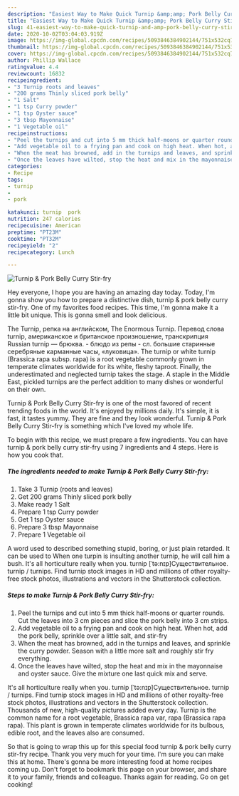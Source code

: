 ```yaml
---
description: "Easiest Way to Make Quick Turnip &amp;amp; Pork Belly Curry Stir-fry"
title: "Easiest Way to Make Quick Turnip &amp;amp; Pork Belly Curry Stir-fry"
slug: 41-easiest-way-to-make-quick-turnip-and-amp-pork-belly-curry-stir-fry
date: 2020-10-02T03:04:03.919Z
image: https://img-global.cpcdn.com/recipes/5093846384902144/751x532cq70/turnip-pork-belly-curry-stir-fry-recipe-main-photo.jpg
thumbnail: https://img-global.cpcdn.com/recipes/5093846384902144/751x532cq70/turnip-pork-belly-curry-stir-fry-recipe-main-photo.jpg
cover: https://img-global.cpcdn.com/recipes/5093846384902144/751x532cq70/turnip-pork-belly-curry-stir-fry-recipe-main-photo.jpg
author: Phillip Wallace
ratingvalue: 4.4
reviewcount: 16832
recipeingredient:
- "3 Turnip roots and leaves"
- "200 grams Thinly sliced pork belly"
- "1 Salt"
- "1 tsp Curry powder"
- "1 tsp Oyster sauce"
- "3 tbsp Mayonnaise"
- "1 Vegetable oil"
recipeinstructions:
- "Peel the turnips and cut into 5 mm thick half-moons or quarter rounds. Cut the leaves into 3 cm pieces and slice the pork belly into 3 cm strips."
- "Add vegetable oil to a frying pan and cook on high heat. When hot, add the pork belly, sprinkle over a little salt, and stir-fry"
- "When the meat has browned, add in the turnips and leaves, and sprinkle the curry powder. Season with a little more salt and roughly stir fry everything."
- "Once the leaves have wilted, stop the heat and mix in the mayonnaise and oyster sauce. Give the mixture one last quick mix and serve."
categories:
- Recipe
tags:
- turnip
- 
- pork

katakunci: turnip  pork 
nutrition: 247 calories
recipecuisine: American
preptime: "PT23M"
cooktime: "PT32M"
recipeyield: "2"
recipecategory: Lunch

---
```



![Turnip &amp; Pork Belly Curry Stir-fry](https://img-global.cpcdn.com/recipes/5093846384902144/751x532cq70/turnip-pork-belly-curry-stir-fry-recipe-main-photo.jpg)

Hey everyone, I hope you are having an amazing day today. Today, I'm gonna show you how to prepare a distinctive dish, turnip &amp; pork belly curry stir-fry. One of my favorites food recipes. This time, I'm gonna make it a little bit unique. This is gonna smell and look delicious.

The Turnip, репка на английском, The Enormous Turnip. Перевод слова turnip, американское и британское произношение, транскрипция Russian turnip — брюква. - блюдо из репы - сл. большие старинные серебряные карманные часы, «луковица». The turnip or white turnip (Brassica rapa subsp. rapa) is a root vegetable commonly grown in temperate climates worldwide for its white, fleshy taproot. Finally, the underestimated and neglected turnip takes the stage. A staple in the Middle East, pickled turnips are the perfect addition to many dishes or wonderful on their own.

Turnip &amp; Pork Belly Curry Stir-fry is one of the most favored of recent trending foods in the world. It's enjoyed by millions daily. It's simple, it is fast, it tastes yummy. They are fine and they look wonderful. Turnip &amp; Pork Belly Curry Stir-fry is something which I've loved my whole life.


To begin with this recipe, we must prepare a few ingredients. You can have turnip &amp; pork belly curry stir-fry using 7 ingredients and 4 steps. Here is how you cook that.

<!--inarticleads1-->

##### The ingredients needed to make Turnip &amp; Pork Belly Curry Stir-fry:

1. Take 3 Turnip (roots and leaves)
1. Get 200 grams Thinly sliced pork belly
1. Make ready 1 Salt
1. Prepare 1 tsp Curry powder
1. Get 1 tsp Oyster sauce
1. Prepare 3 tbsp Mayonnaise
1. Prepare 1 Vegetable oil


A word used to described something stupid, boring, or just plain retarded. It can be used to When one turpin is insulting another turnip, he will call him a bush. It&#39;s all horticulture really when you. turnip [ˈtə:nɪp]Существительное. turnip / turnips. Find turnip stock images in HD and millions of other royalty-free stock photos, illustrations and vectors in the Shutterstock collection. 

<!--inarticleads2-->

##### Steps to make Turnip &amp; Pork Belly Curry Stir-fry:

1. Peel the turnips and cut into 5 mm thick half-moons or quarter rounds. Cut the leaves into 3 cm pieces and slice the pork belly into 3 cm strips.
1. Add vegetable oil to a frying pan and cook on high heat. When hot, add the pork belly, sprinkle over a little salt, and stir-fry
1. When the meat has browned, add in the turnips and leaves, and sprinkle the curry powder. Season with a little more salt and roughly stir fry everything.
1. Once the leaves have wilted, stop the heat and mix in the mayonnaise and oyster sauce. Give the mixture one last quick mix and serve.


It&#39;s all horticulture really when you. turnip [ˈtə:nɪp]Существительное. turnip / turnips. Find turnip stock images in HD and millions of other royalty-free stock photos, illustrations and vectors in the Shutterstock collection. Thousands of new, high-quality pictures added every day. Turnip is the common name for a root vegetable, Brassica rapa var, rapa (Brassica rapa rapa). This plant is grown in temperate climates worldwide for its bulbous, edible root, and the leaves also are consumed. 

So that is going to wrap this up for this special food turnip &amp; pork belly curry stir-fry recipe. Thank you very much for your time. I'm sure you can make this at home. There's gonna be more interesting food at home recipes coming up. Don't forget to bookmark this page on your browser, and share it to your family, friends and colleague. Thanks again for reading. Go on get cooking!
